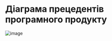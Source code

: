 # Діаграма прецедентів програмного продукту
![image](https://github.com/oleksandrblazhko/ai-214-kravchishina/assets/101953369/673062b0-d4f1-42ae-bcc4-7a5742e06ebc)
